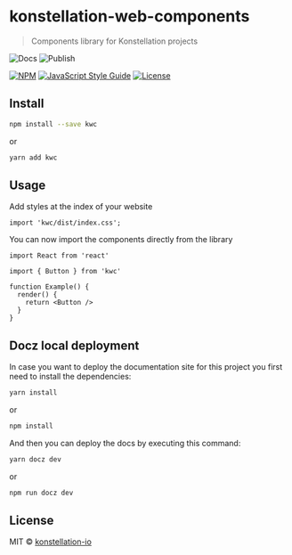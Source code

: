 # konstellation-web-components

> Components library for Konstellation projects

![Docs][workflow-docs]
![Publish][workflow-publish]

[![NPM][npm-image]][npm-url]
[![JavaScript Style Guide][js-image]][js-url]
[![License][license-image]][license-url]

## Install

```bash
npm install --save kwc
```

or

```bash
yarn add kwc
```

## Usage

Add styles at the index of your website

```tsx
import 'kwc/dist/index.css';
```

You can now import the components directly from the library

```tsx
import React from 'react'

import { Button } from 'kwc'

function Example() {
  render() {
    return <Button />
  }
}
```

## Docz local deployment

In case you want to deploy the documentation site for this project you first need to install the dependencies:

```bash
yarn install
```

or

```bash
npm install
```

And then you can deploy the docs by executing this command:

```bash
yarn docz dev
```

or

```bash
npm run docz dev
```

## License

MIT © [konstellation-io](https://github.com/konstellation-io)

[workflow-docs]: https://github.com/konstellation-io/kwc/workflows/Deploy%20to%20GitHub%20Pages/badge.svg
[workflow-publish]: https://github.com/konstellation-io/kwc/workflows/Publish%20konstellation-web-components%20npm%20library/badge.svg
[npm-image]: https://img.shields.io/npm/v/konstellation-web-components.svg
[npm-url]: https://www.npmjs.com/package/konstellation-web-components
[js-image]: https://img.shields.io/badge/code_style-standard-brightgreen.svg
[js-url]: https://standardjs.com
[license-image]: http://img.shields.io/npm/l/konstellation-web-components.svg
[license-url]: LICENSE
